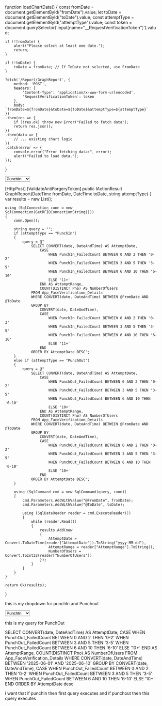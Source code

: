 function loadChartData() {
    const fromDate = document.getElementById("fromDate").value;
    let toDate = document.getElementById("toDate").value;
    const attemptType = document.getElementById("attemptType").value;
    const token = document.querySelector('input[name="__RequestVerificationToken"]').value;

    if (!fromDate) {
        alert("Please select at least one date.");
        return;
    }

    if (!toDate) {
        toDate = fromDate; // If ToDate not selected, use FromDate
    }

    fetch('/Report/GraphReport', {
        method: 'POST',
        headers: {
            'Content-Type': 'application/x-www-form-urlencoded',
            'RequestVerificationToken': token
        },
        body: `fromDate=${fromDate}&toDate=${toDate}&attemptType=${attemptType}`
    })
    .then(res => {
        if (!res.ok) throw new Error("Failed to fetch data");
        return res.json();
    })
    .then(data => {
        // ... existing chart logic
    })
    .catch(error => {
        console.error("Error fetching data:", error);
        alert("Failed to load data.");
    });
}
<script>
    document.getElementById("fromDate").addEventListener("change", function () {
        const toDate = document.getElementById("toDate");
        if (!toDate.value) {
            toDate.value = this.value;
        }
    });
</script>




<div class="col-sm-2">
    <select class="form-control" id="attemptType">
        <option value="PunchIn">PunchIn</option>
        <option value="PunchOut">PunchOut</option>
    </select>
</div>

<script>
    let chartInstance;

    function loadChartData() {
        const fromDate = document.getElementById("fromDate").value;
        const toDate = document.getElementById("toDate").value;
        const attemptType = document.getElementById("attemptType").value;
        const token = document.getElementById("requestVerificationToken").value;

        if (!fromDate || !toDate) {
            alert("Please select both From and To dates.");
            return;
        }

        fetch('/Report/GraphReport', {
            method: 'POST',
            headers: {
                'Content-Type': 'application/x-www-form-urlencoded',
                'RequestVerificationToken': token
            },
            body: `fromDate=${fromDate}&toDate=${toDate}&attemptType=${attemptType}`
        })
        .then(res => {
            if (!res.ok) throw new Error("Failed to fetch data");
            return res.json();
        })
        .then(data => {
            if (!data || data.length === 0) {
                alert("No data available for the selected date range.");
                return;
            }

            const labels = [...new Set(data.map(d => d.attemptDate))];
            const ranges = ['0-2', '3-5', '6-10', '10+', '11+']; // Support both types
            const colors = {
                '0-2': 'blue',
                '3-5': 'orange',
                '6-10': 'green',
                '10+': 'purple',
                '11+': 'red'
            };

            const datasets = ranges
                .filter(range => data.some(d => d.attemptRange === range))
                .map(range => ({
                    label: range,
                    borderColor: colors[range],
                    backgroundColor: colors[range],
                    tension: 0.3,
                    fill: false,
                    data: labels.map(date => {
                        const match = data.find(d => d.attemptDate === date && d.attemptRange === range);
                        return match ? match.numberOfUsers : 0;
                    })
                }));

            if (chartInstance) chartInstance.destroy();

            chartInstance = new Chart(document.getElementById('attemptChart'), {
                type: 'line',
                data: {
                    labels: labels,
                    datasets: datasets
                },
                options: {
                    responsive: true,
                    plugins: {
                        title: {
                            display: true,
                            text: 'Punch Attempt Distribution by Date'
                        },
                        legend: {
                            position: 'top'
                        }
                    },
                    scales: {
                        y: {
                            beginAtZero: true,
                            title: {
                                display: true,
                                text: 'Number of Users'
                            }
                        },
                        x: {
                            title: {
                                display: true,
                                text: 'Date'
                            }
                        }
                    }
                });
        })
        .catch(error => {
            console.error("Error fetching data:", error);
            alert("Failed to load data.");
        });
    }
</script>


[HttpPost]
[ValidateAntiForgeryToken]
public IActionResult GraphReport(DateTime fromDate, DateTime toDate, string attemptType)
{
    var results = new List<dynamic>();

    using (SqlConnection conn = new SqlConnection(GetRFIDConnectionString()))
    {
        conn.Open();

        string query = "";
        if (attemptType == "PunchIn")
        {
            query = @"
                SELECT CONVERT(date, DateAndTime) AS AttemptDate,
                    CASE 
                        WHEN PunchIn_FailedCount BETWEEN 0 AND 2 THEN '0-2'
                        WHEN PunchIn_FailedCount BETWEEN 3 AND 5 THEN '3-5'
                        WHEN PunchIn_FailedCount BETWEEN 6 AND 10 THEN '6-10'
                        ELSE '11+'
                    END AS AttemptRange,
                    COUNT(DISTINCT Pno) AS NumberOfUsers
                FROM App_FaceVerification_Details
                WHERE CONVERT(date, DateAndTime) BETWEEN @FromDate AND @ToDate
                GROUP BY 
                    CONVERT(date, DateAndTime),
                    CASE 
                        WHEN PunchIn_FailedCount BETWEEN 0 AND 2 THEN '0-2'
                        WHEN PunchIn_FailedCount BETWEEN 3 AND 5 THEN '3-5'
                        WHEN PunchIn_FailedCount BETWEEN 6 AND 10 THEN '6-10'
                        ELSE '11+'
                    END
                ORDER BY AttemptDate DESC";
        }
        else if (attemptType == "PunchOut")
        {
            query = @"
                SELECT CONVERT(date, DateAndTime) AS AttemptDate,
                    CASE 
                        WHEN PunchOut_FailedCount BETWEEN 0 AND 2 THEN '0-2'
                        WHEN PunchOut_FailedCount BETWEEN 3 AND 5 THEN '3-5'
                        WHEN PunchOut_FailedCount BETWEEN 6 AND 10 THEN '6-10'
                        ELSE '10+'
                    END AS AttemptRange,
                    COUNT(DISTINCT Pno) AS NumberOfUsers
                FROM App_FaceVerification_Details
                WHERE CONVERT(date, DateAndTime) BETWEEN @FromDate AND @ToDate
                GROUP BY 
                    CONVERT(date, DateAndTime),
                    CASE 
                        WHEN PunchOut_FailedCount BETWEEN 0 AND 2 THEN '0-2'
                        WHEN PunchOut_FailedCount BETWEEN 3 AND 5 THEN '3-5'
                        WHEN PunchOut_FailedCount BETWEEN 6 AND 10 THEN '6-10'
                        ELSE '10+'
                    END
                ORDER BY AttemptDate DESC";
        }

        using (SqlCommand cmd = new SqlCommand(query, conn))
        {
            cmd.Parameters.AddWithValue("@FromDate", fromDate);
            cmd.Parameters.AddWithValue("@ToDate", toDate);

            using (SqlDataReader reader = cmd.ExecuteReader())
            {
                while (reader.Read())
                {
                    results.Add(new
                    {
                        AttemptDate = Convert.ToDateTime(reader["AttemptDate"]).ToString("yyyy-MM-dd"),
                        AttemptRange = reader["AttemptRange"].ToString(),
                        NumberOfUsers = Convert.ToInt32(reader["NumberOfUsers"])
                    });
                }
            }
        }
    }

    return Ok(results);
}




this is my dropdown for punchIn and Punchout
<div class="col-sm-2">
    <select class="form-control">
        <option value="PunchIn">PunchIn</option>
        <option value="PunchOut">PunchOut</option>
    </select>
</div>

this is my query for PunchOut 

   SELECT  CONVERT(date, DateAndTime) AS AttemptDate,
                CASE 
                    WHEN PunchOut_FailedCount BETWEEN 0 AND 2 THEN '0-2'
                    WHEN PunchOut_FailedCount BETWEEN 3 AND 5 THEN '3-5'
                    WHEN PunchOut_FailedCount BETWEEN 6 AND 10 THEN '6-10'
                    ELSE '10+'
                END AS AttemptRange,
                COUNT(DISTINCT Pno) AS NumberOfUsers
            FROM App_FaceVerification_Details
            WHERE CONVERT(date, DateAndTime) BETWEEN '2025-06-01' AND '2025-06-10'
            GROUP BY 
                CONVERT(date, DateAndTime),
                CASE 
                    WHEN PunchOut_FailedCount BETWEEN 0 AND 2 THEN '0-2'
                    WHEN PunchOut_FailedCount BETWEEN 3 AND 5 THEN '3-5'
                    WHEN PunchOut_FailedCount BETWEEN 6 AND 10 THEN '6-10'
                    ELSE '10+'
                END
            ORDER BY AttemptDate desc

i want that if punchIn then first query executes and if punchout then this query executes 
